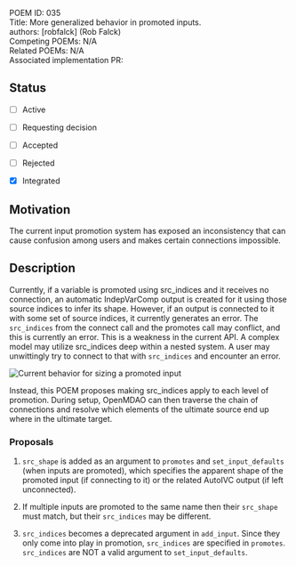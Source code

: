 POEM ID: 035  
Title: More generalized behavior in promoted inputs.  
authors: [robfalck] (Rob Falck)   
Competing POEMs: N/A  
Related POEMs: N/A  
Associated implementation PR:

##  Status

- [ ] Active
- [ ] Requesting decision
- [ ] Accepted
- [ ] Rejected
- [x] Integrated


## Motivation

The current input promotion system has exposed an inconsistency that can cause confusion among users and makes certain connections impossible.

## Description

Currently, if a variable is promoted using src_indices and it receives no connection, an automatic IndepVarComp output is created for it using those source indices to infer its shape.
However, if an output is connected to it with some set of source indices, it currently generates an error.
The `src_indices` from the connect call and the promotes call may conflict, and this is currently an error.
This is a weakness in the current API.  A complex model may utilize src_indices deep within a nested system.
A user may unwittingly try to connect to that with `src_indices` and encounter an error.

![Current behavior for sizing a promoted input](POEM_035/current_behavior.png)

Instead, this POEM proposes making src_indices apply to each level of promotion.
During setup, OpenMDAO can then traverse the chain of connections and resolve which elements of the ultimate source end up where in the ultimate target.

### Proposals

1. `src_shape` is added as an argument to `promotes` and `set_input_defaults` (when inputs are promoted), which specifies the apparent shape of the promoted input (if connecting to it) or the related AutoIVC output (if left unconnected).

2. If multiple inputs are promoted to the same name then their `src_shape` must match, but their `src_indices` may be different.

3. `src_indices` becomes a deprecated argument in `add_input`.  Since they only come into play in promotion, `src_indices` are specified in `promotes`.  `src_indices` are NOT a valid argument to `set_input_defaults`.
